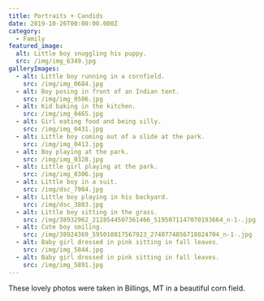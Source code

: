 ```yaml
---
title: Portraits + Candids
date: 2019-10-26T00:00:00.000Z
category:
  - Family
featured_image:
  alt: Little boy snuggling his puppy.
  src: /img/img_6349.jpg
galleryImages:
  - alt: Little boy running in a cornfield.
    src: /img/img_0684.jpg
  - alt: Boy posing in front of an Indian tent.
    src: /img/img_0506.jpg
  - alt: Kid baking in the kitchen.
    src: /img/img_0465.jpg
  - alt: Girl eating food and being silly.
    src: /img/img_0431.jpg
  - alt: Little boy coming out of a slide at the park.
    src: /img/img_0413.jpg
  - alt: Boy playing at the park.
    src: /img/img_0328.jpg
  - alt: Little girl playing at the park.
    src: /img/img_0306.jpg
  - alt: Little boy in a suit.
    src: /img/dsc_7984.jpg
  - alt: Little boy playing in his backyard.
    src: /img/dsc_3803.jpg
  - alt: Little boy sitting in the grass.
    src: /img/38932962_2128544507361466_5195071147070193664_n-1-.jpg
  - alt: Cute boy smiling.
    src: /img/38924369_595010817567923_2740774856718024704_n-1-.jpg
  - alt: Baby girl dressed in pink sitting in fall leaves.
    src: /img/img_5844.jpg
  - alt: Baby girl dressed in pink sitting in fall leaves.
    src: /img/img_5891.jpg
---
```


These lovely photos were taken in Billings, MT in a beautiful corn field.
